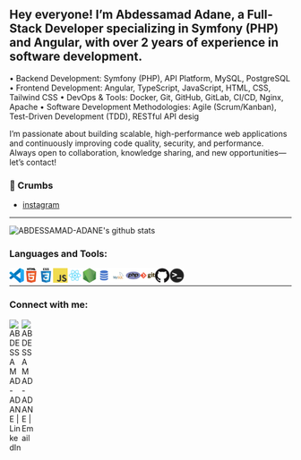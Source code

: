## Hey everyone! I’m Abdessamad Adane, a Full-Stack Developer specializing in Symfony (PHP) and Angular, with over 2 years of experience in software development.
• Backend Development: Symfony (PHP), API Platform, MySQL, PostgreSQL
• Frontend Development: Angular, TypeScript, JavaScript, HTML, CSS, Tailwind CSS
• DevOps & Tools: Docker, Git, GitHub, GitLab, CI/CD, Nginx, Apache
• Software Development Methodologies: Agile (Scrum/Kanban), Test-Driven Development (TDD), RESTful API desig  

I’m passionate about building scalable, high-performance web applications and continuously improving code quality, security, and performance. Always open to collaboration, knowledge sharing, and new opportunities—let’s contact!

### 📕 Crumbs




- [instagram](https://www.instagram.com/developer_qwerty/)

---

![ABDESSAMAD-ADANE's github stats](https://github-readme-stats.vercel.app/api?username=ABDESSAMAD-ADANE&show_icons=true&theme=algolia)<br>


### Languages and Tools:

<img align="left" alt="Visual Studio Code" width="26px" src="https://raw.githubusercontent.com/github/explore/80688e429a7d4ef2fca1e82350fe8e3517d3494d/topics/visual-studio-code/visual-studio-code.png" />
<img align="left" alt="HTML5" width="26px" src="https://raw.githubusercontent.com/github/explore/80688e429a7d4ef2fca1e82350fe8e3517d3494d/topics/html/html.png" />
<img align="left" alt="CSS3" width="26px" src="https://raw.githubusercontent.com/github/explore/80688e429a7d4ef2fca1e82350fe8e3517d3494d/topics/css/css.png" />
<img align="left" alt="JavaScript" width="26px" src="https://raw.githubusercontent.com/github/explore/80688e429a7d4ef2fca1e82350fe8e3517d3494d/topics/javascript/javascript.png" />
<img align="left" alt="React" width="26px" src="https://raw.githubusercontent.com/github/explore/80688e429a7d4ef2fca1e82350fe8e3517d3494d/topics/react/react.png" />
<img align="left" alt="Node.js" width="26px" src="https://raw.githubusercontent.com/github/explore/80688e429a7d4ef2fca1e82350fe8e3517d3494d/topics/nodejs/nodejs.png" />
<img align="left" alt="SQL" width="26px" src="https://raw.githubusercontent.com/github/explore/80688e429a7d4ef2fca1e82350fe8e3517d3494d/topics/sql/sql.png" />
<img align="left" alt="MySQL" width="26px" src="https://raw.githubusercontent.com/github/explore/80688e429a7d4ef2fca1e82350fe8e3517d3494d/topics/mysql/mysql.png" />
<img align="left" alt="Php" width="26px" src="https://raw.githubusercontent.com/github/explore/80688e429a7d4ef2fca1e82350fe8e3517d3494d/topics/php/php.png" />
<img align="left" alt="Git" width="26px" src="https://raw.githubusercontent.com/github/explore/80688e429a7d4ef2fca1e82350fe8e3517d3494d/topics/git/git.png" />
<img align="left" alt="GitHub" width="26px" src="https://raw.githubusercontent.com/github/explore/78df643247d429f6cc873026c0622819ad797942/topics/github/github.png" />
<img align="left" alt="Terminal" width="26px" src="https://raw.githubusercontent.com/github/explore/80688e429a7d4ef2fca1e82350fe8e3517d3494d/topics/terminal/terminal.png" />
<br />

---
### Connect with me:

[<img align="left" alt="ABDESSAMAD-ADANE | LinkedIn" width="22px" src="https://cdn.jsdelivr.net/npm/simple-icons@v3/icons/linkedin.svg" />](https://www.linkedin.com/in/abdessamad1999/)
[<img align="left" alt="ABDESSAMAD-ADANE | Email" width="22px" src="https://cdn.jsdelivr.net/npm/simple-icons@3.13.0/icons/gmail.svg" />](mailto:adaneabdessamad@gmail.com)
